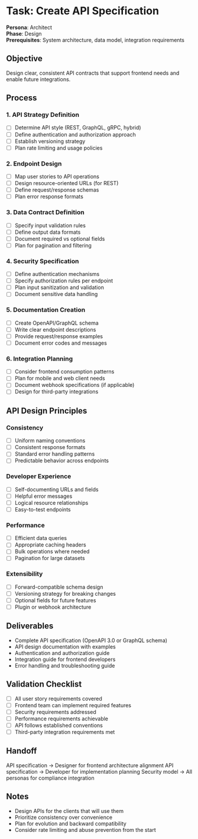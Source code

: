 # Task: Create API Specification

**Persona**: Architect  
**Phase**: Design  
**Prerequisites**: System architecture, data model, integration requirements

## Objective
Design clear, consistent API contracts that support frontend needs and enable future integrations.

## Process

### 1. API Strategy Definition
- [ ] Determine API style (REST, GraphQL, gRPC, hybrid)
- [ ] Define authentication and authorization approach
- [ ] Establish versioning strategy
- [ ] Plan rate limiting and usage policies

### 2. Endpoint Design
- [ ] Map user stories to API operations
- [ ] Design resource-oriented URLs (for REST)
- [ ] Define request/response schemas
- [ ] Plan error response formats

### 3. Data Contract Definition
- [ ] Specify input validation rules
- [ ] Define output data formats
- [ ] Document required vs optional fields
- [ ] Plan for pagination and filtering

### 4. Security Specification
- [ ] Define authentication mechanisms
- [ ] Specify authorization rules per endpoint
- [ ] Plan input sanitization and validation
- [ ] Document sensitive data handling

### 5. Documentation Creation
- [ ] Create OpenAPI/GraphQL schema
- [ ] Write clear endpoint descriptions
- [ ] Provide request/response examples
- [ ] Document error codes and messages

### 6. Integration Planning
- [ ] Consider frontend consumption patterns
- [ ] Plan for mobile and web client needs
- [ ] Document webhook specifications (if applicable)
- [ ] Design for third-party integrations

## API Design Principles

### Consistency
- [ ] Uniform naming conventions
- [ ] Consistent response formats
- [ ] Standard error handling patterns
- [ ] Predictable behavior across endpoints

### Developer Experience
- [ ] Self-documenting URLs and fields
- [ ] Helpful error messages
- [ ] Logical resource relationships
- [ ] Easy-to-test endpoints

### Performance
- [ ] Efficient data queries
- [ ] Appropriate caching headers
- [ ] Bulk operations where needed
- [ ] Pagination for large datasets

### Extensibility
- [ ] Forward-compatible schema design
- [ ] Versioning strategy for breaking changes
- [ ] Optional fields for future features
- [ ] Plugin or webhook architecture

## Deliverables
- Complete API specification (OpenAPI 3.0 or GraphQL schema)
- API design documentation with examples
- Authentication and authorization guide
- Integration guide for frontend developers
- Error handling and troubleshooting guide

## Validation Checklist
- [ ] All user story requirements covered
- [ ] Frontend team can implement required features
- [ ] Security requirements addressed
- [ ] Performance requirements achievable
- [ ] API follows established conventions
- [ ] Third-party integration requirements met

## Handoff
API specification → Designer for frontend architecture alignment
API specification → Developer for implementation planning
Security model → All personas for compliance integration

## Notes
- Design APIs for the clients that will use them
- Prioritize consistency over convenience
- Plan for evolution and backward compatibility
- Consider rate limiting and abuse prevention from the start